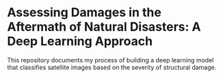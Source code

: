 # Assessing Damages in the Aftermath of Natural Disasters: A Deep Learning Approach

This repository documents my process of building a deep learning model that classifies satellite images based on the severity of structural damage.

